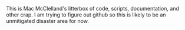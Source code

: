 This is Mac McClelland's litterbox of code, scripts, documentation, and other crap.  I am trying to figure out github so this is likely to be an unmitigated disaster area for now.


<!---
mbmcclelland/mbmcclelland is a ✨ special ✨ repository because its `README.md` (this file) appears on your GitHub profile.
You can click the Preview link to take a look at your changes.
--->
